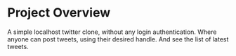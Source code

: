 # Project Overview

A simple localhost twitter clone, without any login authentication.
Where anyone can post tweets, using their desired handle.
And see the list of latest tweets.

